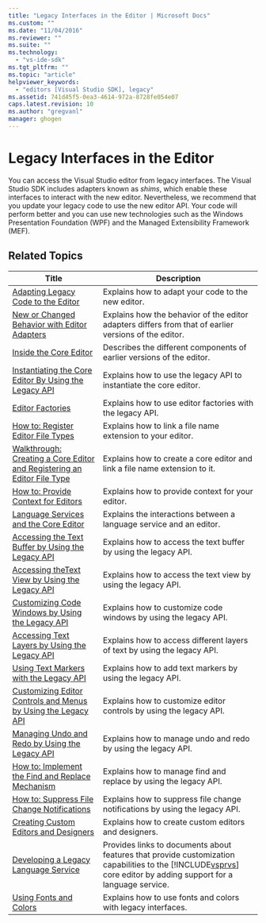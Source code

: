 ```yaml
---
title: "Legacy Interfaces in the Editor | Microsoft Docs"
ms.custom: ""
ms.date: "11/04/2016"
ms.reviewer: ""
ms.suite: ""
ms.technology: 
  - "vs-ide-sdk"
ms.tgt_pltfrm: ""
ms.topic: "article"
helpviewer_keywords: 
  - "editors [Visual Studio SDK], legacy"
ms.assetid: 741d45f5-0ea3-4614-972a-8728fe054e07
caps.latest.revision: 10
ms.author: "gregvanl"
manager: ghogen
---
```

# Legacy Interfaces in the Editor
You can access the Visual Studio editor from legacy interfaces. The Visual Studio SDK includes adapters known as *shims*, which enable these interfaces to interact with the new editor. Nevertheless, we recommend that you update your legacy code to use the new editor API. Your code will perform better and you can use new technologies such as the Windows Presentation Foundation (WPF) and the Managed Extensibility Framework (MEF).  
  
## Related Topics  
  
|Title|Description|  
|-----------|-----------------|  
|[Adapting Legacy Code to the Editor](../extensibility/adapting-legacy-code-to-the-editor.md)|Explains how to adapt your code to the new editor.|  
|[New or Changed Behavior with Editor Adapters](../extensibility/new-or-changed-behavior-with-editor-adapters.md)|Explains how the behavior of the editor adapters differs from that of earlier versions of the editor.|  
|[Inside the Core Editor](../extensibility/inside-the-core-editor.md)|Describes the different components of earlier versions of the editor.|  
|[Instantiating the Core Editor By Using the Legacy API](../extensibility/instantiating-the-core-editor-by-using-the-legacy-api.md)|Explains how to use the legacy API to instantiate the core editor.|  
|[Editor Factories](../extensibility/editor-factories.md)|Explains how to use editor factories with the legacy API.|  
|[How to: Register Editor File Types](../extensibility/how-to-register-editor-file-types.md)|Explains how to link a file name extension to your editor.|  
|[Walkthrough: Creating a Core Editor and Registering an Editor File Type](../extensibility/walkthrough-creating-a-core-editor-and-registering-an-editor-file-type.md)|Explains how to create a core editor and link a file name extension to it.|  
|[How to: Provide Context for Editors](../extensibility/how-to-provide-context-for-editors.md)|Explains how to provide context for your editor.|  
|[Language Services and the Core Editor](../extensibility/language-services-and-the-core-editor.md)|Explains the interactions between a language service and an editor.|  
|[Accessing the Text Buffer by Using the Legacy API](../extensibility/accessing-the-text-buffer-by-using-the-legacy-api.md)|Explains how to access the text buffer by using the legacy API.|  
|[Accessing theText View by Using the Legacy API](../extensibility/accessing-thetext-view-by-using-the-legacy-api.md)|Explains how to access the text view by using the legacy API.|  
|[Customizing Code Windows by Using the Legacy API](../extensibility/customizing-code-windows-by-using-the-legacy-api.md)|Explains how to customize code windows by using the legacy API.|  
|[Accessing Text Layers by Using the Legacy API](../extensibility/accessing-text-layers-by-using-the-legacy-api.md)|Explains how to access different layers of text by using the legacy API.|  
|[Using Text Markers with the Legacy API](../extensibility/using-text-markers-with-the-legacy-api.md)|Explains how to add text markers by using the legacy API.|  
|[Customizing Editor Controls and Menus by Using the Legacy API](../extensibility/customizing-editor-controls-and-menus-by-using-the-legacy-api.md)|Explains how to customize editor controls by using the legacy API.|  
|[Managing Undo and Redo by Using the Legacy API](../extensibility/managing-undo-and-redo-by-using-the-legacy-api.md)|Explains how to manage undo and redo by using the legacy API.|  
|[How to: Implement the Find and Replace Mechanism](../extensibility/how-to-implement-the-find-and-replace-mechanism.md)|Explains how to manage find and replace by using the legacy API.|  
|[How to: Suppress File Change Notifications](../extensibility/how-to-suppress-file-change-notifications.md)|Explains how to suppress file change notifications by using the legacy API.|  
|[Creating Custom Editors and Designers](../extensibility/creating-custom-editors-and-designers.md)|Explains how to create custom editors and designers.|  
|[Developing a Legacy Language Service](../extensibility/internals/developing-a-legacy-language-service.md)|Provides links to documents about features that provide customization capabilities to the [!INCLUDE[vsprvs](../code-quality/includes/vsprvs_md.md)] core editor by adding support for a language service.|  
|[Using Fonts and Colors](../extensibility/using-fonts-and-colors.md)|Explains how to use fonts and colors with legacy interfaces.|